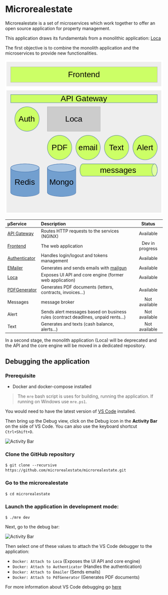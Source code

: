 # Microrealestate

Microrealestate is a set of microservices which work together to offer an open source application for property management.

This application draws its fundamentals from a monolithic application: [Loca](https://github.com/camelaissani/loca)

The first objective is to combine the monolith application and the microservices to provide new functionalities.

![overview](./picture/overview.png)

| µService                                                              | Description                                                                                                      | Status          |
| :-------------------------------------------------------------------- | :--------------------------------------------------------------------------------------------------------------- | :-------------: |
| [API Gateway](./config/nginx/etc/conf.d)                              | Routes HTTP requests to the services (NGINX)                                                                     | Available       |
| [Frontend](https://github.com/microrealestate/frontend)               | The web application                                                                                              | Dev in progress |
| [Authenticator](https://github.com/microrealestate/authenticator)     | Handles login/logout and tokens management                                                                       | Available       |
| [EMailer](https://github.com/microrealestate/emailer)                 | Generates and sends emails with [mailgun](https://www.mailgun.com/)                                              | Available       |
| [Loca](https://github.com/camelaissani/loca)                          | Exposes UI API and core engine (former web application)                                                          | Available       |
| [PDFGenerator](https://github.com/microrealestate/pdfgenerator)       | Generates PDF documents (letters, contracts, invoices...)                                                        | Available       |
| Messages                                                              | message broker                                                                                                   | Not available   |
| Alert                                                                 | Sends alert messages based on business rules (contract deadlines, unpaid rents...)                               | Not available   |
| Text                                                                  | Generates and texts (cash balance, alerts...)                                                                    | Not available   |


In a second stage, the monolith application (Loca) will be deprecated and the API and the core engine will be moved in a dedicated repository.

## Debugging the application

### Prerequisite
- Docker and docker-compose installed
> The `mre` bash script is uses for building, running the application. If running on Windows use `mre.ps1`.


You would need to have the latest version of [VS Code](https://code.visualstudio.com/) installed.

Then bring up the Debug view, click on the Debug icon in the **Activity Bar** on the side of VS Code. You can also use the keyboard shortcut `Ctrl+Shift+D`.

![Activity Bar](https://code.visualstudio.com/assets/docs/editor/debugging/debugicon.png)


### Clone the GitHub repository
```shell
$ git clone --recursive https://github.com/microrealestate/microrealestate.git
```

### Go to the microrealestate
```shell
$ cd microrealestate
```

### Launch the application in development mode:

```shell
$ ./mre dev
```

Next, go to the debug bar:

![Activity Bar](https://code.visualstudio.com/assets/docs/editor/debugging/launch-configuration.png)

Then select one of these values to attach the VS Code debugger to the application:

- `Docker: Attach to Loca` (Exposes the UI API and core engine)
- `Docker: Attach to Authenticator` (Handles the authentication)
- `Docker: Attach to Emailer` (Sends emails)
- `Docker: Attach to PdfGenerator` (Generates PDF documents)

For more information about VS Code debugging go [here](https://code.visualstudio.com/Docs/editor/debugging#_debug-actions)
